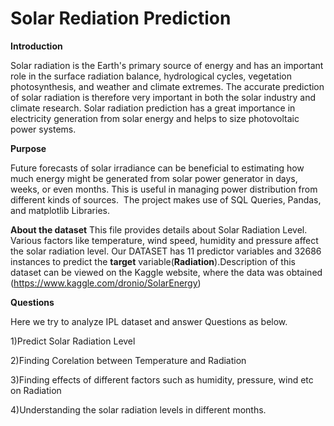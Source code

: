 # Solar Rediation Prediction
**Introduction**

Solar radiation is the Earth's primary source of energy and has an important role in the surface radiation balance, hydrological cycles, vegetation photosynthesis, and weather and climate extremes. The accurate prediction of solar radiation is therefore very important in both the solar industry and climate research.
Solar radiation prediction has a great importance in electricity generation from solar energy and helps to size photovoltaic power systems. 

**Purpose**

Future forecasts of solar irradiance can be beneficial to estimating how much energy might be generated from  solar power generator in days, weeks, or even months.
This is useful in managing power distribution from different kinds of sources.  The project makes use of SQL Queries, Pandas, and matplotlib Libraries.

**About the dataset**
This file provides details about Solar Radiation Level. Various factors like temperature, wind speed, humidity and pressure affect the solar radiation level. 
Our DATASET has 11 predictor variables and 32686 instances to predict the **target** variable(**Radiation**).Description of this dataset can be viewed on the Kaggle website,
where the data was obtained (https://www.kaggle.com/dronio/SolarEnergy)

**Questions**

Here we try to analyze IPL dataset and answer Questions as below.

1)Predict Solar Radiation Level

2)Finding Corelation between Temperature and Radiation

3)Finding effects of different factors such as humidity, pressure, wind etc on Radiation

4)Understanding the solar radiation levels in different months.

